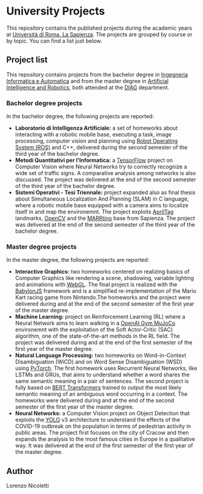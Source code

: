 # University Projects

This repository contains the published projects during the academic years at [Università di Roma, La Sapienza](https://www.uniroma1.it/it/pagina-strutturale/home). The projects are grouped by course or by topic. You can find a list just below.

## Project list

This repository contains projects from the bachelor degree in [Ingegneria Informatica e Automatica](https://corsidilaurea.uniroma1.it/it/corso/2021/29931/home) and from the master degree in [Artificial Intelligence and Robotics](https://corsidilaurea.uniroma1.it/it/corso/2021/30431/home), both attended at the [DIAG](https://www.diag.uniroma1.it/) department.

### Bachelor degree projects

In the bachelor degree, the following projects are reported:
- **Laboratorio di Intelligenza Artificiale:** a set of homeworks about interacting with a robotic mobile base, executing a task, image processing, computer vision and planning using [Robot Operating System (ROS)](https://www.ros.org/) and C++, delivered during the second semester of the third year of the bachelor degree.
- **Metodi Quantitativi per l'Informatica:** a [TensorFlow](https://www.tensorflow.org/) project on Computer Vision where Neural Networks try to correctly recognize a wide set of traffic signs. A comparative analysis among networks is also discussed. The project was delivered at the end of the second semester of the third year of the bachelor degree.
- **Sistemi Operativi - Tesi Triennale:** project expanded also as final thesis about Simultaneous Localization And Planning (SLAM) in C language, where a robotic mobile base equipped with a camera aims to localize itself in and map the environemnt. The project exploits [AprilTag](https://april.eecs.umich.edu/software/apriltag) landmarks, [OpenCV](https://opencv.org/) and the [MARRtino](https://www.marrtino.org/) base from Sapienza. The project was delivered at the end of the second semester of the third year of the bachelor degree.

### Master degree projects

In the master degree, the following projects are reported:
- **Interactive Graphics:** two homeworks centered on realizing basics of Computer Graphics like rendering a scene, shadowing, variable lighting and animations with [WebGL](https://get.webgl.org/). The final project is realized with the [BabylonJS](https://www.babylonjs.com/) framework and is a simplified re-implementation of the Mario Kart racing game from Nintendo.The homeworks and the project were delivered during and at the end of the second semester of the first year of the master degree.
- **Machine Learning:** project on Reinforcement Learning (RL) where a Neural Network aims to learn walking in a [OpenAI Gym MuJoCo](https://gym.openai.com/envs/#mujoco) environemnt with the exploitation of the Soft Actor-Critic (SAC) algorithm, one of the state-of-the-art methods in the RL field. The project was delivered during and at the end of the first semester of the first year of the master degree.
- **Natural Language Processing:** two homeworks on Word-in-Context Disambiguation (WiCD) and on Word Sense Disambiguation (WSD) using [PyTorch](https://pytorch.org/). The first homework uses Recurrent Neural Networks, like LSTMs and GRUs, that aims to understand whether a word shares the same semantic meaning in a pair of sentences. The second project is fully based on [BERT Transformers](https://huggingface.co/bert-base-uncased) trained to output the most likely semantic meaning of an ambiguous word occurring in a context. The homeworks were delivered during and at the end of the second semester of the first year of the master degree.
- **Neural Networks:** a Computer Vision project on Object Detection that exploits the [YOLO](https://pjreddie.com/darknet/yolo/) v3 architecture to understand the effects of the COVID-19 outbreak on the population in terms of pedestrian activity in public areas. The project first focuses on the city of Cracow and then expands the analysis to the most famous cities in Europe in a qualitative way. It was delivered at the end of the first semester of the first year of the master degree.

## Author

Lorenzo Nicoletti
